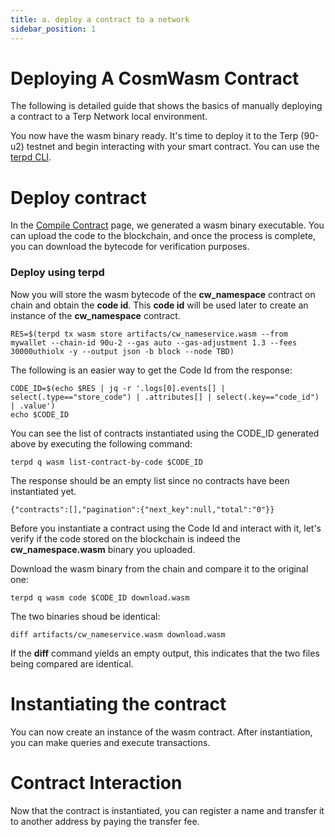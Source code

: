 ```yaml
---
title: a. deploy a contract to a network
sidebar_position: 1
---
```


# Deploying A CosmWasm Contract

The following is detailed guide that shows the basics of manually deploying a contract to a Terp Network local environment.


You now have the wasm binary ready. It's time to deploy it to the Terp (90-u2) testnet and begin interacting with your smart contract. You can use the [terpd CLI](../../overview/terp-cli/). 

# Deploy contract
In the [Compile Contract](../getting-started/compile-a-contract) page, we generated a wasm binary executable. You can upload the code to the blockchain, and once the process is complete, you can download the bytecode for verification purposes.

### Deploy using terpd

Now you will store the wasm bytecode of the **cw_namespace** contract on chain and obtain the **code id**. This **code id** will be used later to create an instance of the **cw_namespace** contract.
```
RES=$(terpd tx wasm store artifacts/cw_nameservice.wasm --from mywallet --chain-id 90u-2 --gas auto --gas-adjustment 1.3 --fees 30000uthiolx -y --output json -b block --node TBD)
```

The following is an easier way to get the Code Id from the response:
```
CODE_ID=$(echo $RES | jq -r '.logs[0].events[] | select(.type=="store_code") | .attributes[] | select(.key=="code_id") | .value')
echo $CODE_ID
```
You can see the list of contracts instantiated using the CODE_ID generated above by executing the following command:
```
terpd q wasm list-contract-by-code $CODE_ID 
```
The response should be an empty list since no contracts have been instantiated yet.
```
{"contracts":[],"pagination":{"next_key":null,"total":"0"}}
```
Before you instantiate a contract using the Code Id and interact with it, let's verify if the code stored on the blockchain is indeed the **cw_namespace.wasm** binary you uploaded.

Download the wasm binary from the chain and compare it to the original one:
```
terpd q wasm code $CODE_ID download.wasm
```
The two binaries shoud be identical:
```
diff artifacts/cw_nameservice.wasm download.wasm
```
If the **diff** command yields an empty output, this indicates that the two files being compared are identical.

# Instantiating the contract

You can now create an instance of the wasm contract. After instantiation, you can make queries and execute transactions.

# Contract Interaction
Now that the contract is instantiated, you can register a name and transfer it to another address by paying the transfer fee.